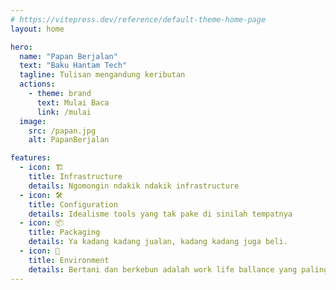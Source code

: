 ```yaml
---
# https://vitepress.dev/reference/default-theme-home-page
layout: home

hero:
  name: "Papan Berjalan"
  text: "Baku Hantam Tech"
  tagline: Tulisan mengandung keributan
  actions:
    - theme: brand
      text: Mulai Baca
      link: /mulai
  image:
    src: /papan.jpg
    alt: PapanBerjalan

features:
  - icon: 🏗️
    title: Infrastructure
    details: Ngomongin ndakik ndakik infrastructure
  - icon: 🛠
    title: Configuration
    details: Idealisme tools yang tak pake di sinilah tempatnya
  - icon: 📦
    title: Packaging
    details: Ya kadang kadang jualan, kadang kadang juga beli.
  - icon: 🌳
    title: Environment
    details: Bertani dan berkebun adalah work life ballance yang paling pas
---
```


<style>
  .VPImage.image-src {
    border-radius: 999px;
  }

  :root {
  --vp-home-hero-name-color: transparent;
  --vp-home-hero-name-background: -webkit-linear-gradient(120deg, #bd34fe 30%, #b00909);

  --vp-home-hero-image-background-image: linear-gradient(-45deg, #bd34fe 50%, #b00909 50%);
  --vp-home-hero-image-filter: blur(44px);
}

  @media (min-width: 640px) {
    :root {
      --vp-home-hero-image-filter: blur(56px);
    }
  }

  @media (min-width: 960px) {
    :root {
      --vp-home-hero-image-filter: blur(68px);
    }
  }
</style>
